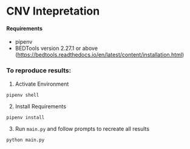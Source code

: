 # CNV Intepretation

#### Requirements
- pipenv
- BEDTools version 2.27.1 or above (https://bedtools.readthedocs.io/en/latest/content/installation.html)

### To reproduce results:

1. Activate Environment
```
pipenv shell
```

2. Install Requirements
```
pipenv install
```

3. Run `main.py` and follow prompts to recreate all results

```
python main.py
```